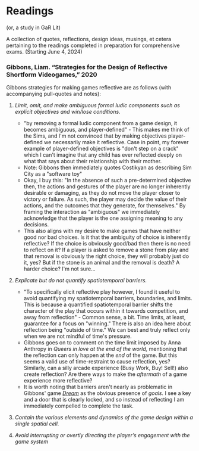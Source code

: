 # Readings
(or, a study in GaR Lit)

A collection of quotes, reflections, design ideas, musings, et cetera pertaining to the readings completed in preparation for comprehensive exams. (Starting June 4, 2024)

### Gibbons, Liam. “Strategies for the Design of Reflective Shortform Videogames,” 2020

Gibbons strategies for making games reflective are as follows (with accompanying pull-quotes and notes):

1. *Limit, omit, and make ambiguous formal ludic components such as explicit objectives and win/lose conditions.*

	- "by removing a formal ludic component from a game design, it becomes ambiguous, and player-defined" - This makes me think of the Sims, and I'm not convinced that by making objectives player-defined we necessarily make it reflective. Case in point, my forever example of player-defined objectives is "don't step on a crack" which I can't imagine that any child has ever reflected deeply on what that says about their relationship with their mother.
	- Note: Gibbons then immediately quotes Costikyan as describing Sim City as a "software toy"
	- Okay, I buy this: "In the absence of such a pre-determined objective then, the actions and gestures of the player are no longer inherently desirable or damaging, as they do not move the player closer to victory or failure. As such, the player may decide the value of their actions, and the outcomes that they generate, for themselves." By framing the interaction as "ambiguous" we immediately acknowledge that the player is the one assigning meaning to any decisions.
	- This also aligns with my desire to make games that have neither good nor bad choices. Is it that the ambiguity of choice is inherently reflective? If the choice is obviously good/bad then there is no need to reflect on it? If a player is asked to remove a stone from play and that removal is obviously the right choice, they will probably just do it, yes? But if the stone is an animal and the removal is death? A harder choice? I'm not sure...

1. *Explicate but do not quantify spatiotemporal barriers.*
	- "To specifically elicit reflective play however, I found it useful to avoid quantifying my spatiotemporal barriers, boundaries, and limits. This is because a quantified spatiotemporal barrier shifts the character of the play that occurs within it towards competition, and away from reflection" - Common sense, a bit. Time limits, at least, guarantee for a focus on "winning." There is also an idea here about reflection being "outside of time." We can best and truly reflect only when we are not mindful of time's pressure.
	- Gibbons goes on to comment on the time limit imposed by Anna Anthropy in *Queers in love at the end of the world,* mentioning that the reflection can only happen at the *end* of the game. But this seems a valid use of time-restraint to cause reflection, yes? Similarly, can a silly arcade experience (Busy Work, Buy! Sell!) also create reflection? Are there ways to make the *aftermath* of a game experience more reflective?
	- It is worth noting that barriers aren't nearly as problematic in Gibbons' game [*Dream*](https://liamgibbonsphd.itch.io/dream) as the obvious presence of *goals.* I see a key and a door that is clearly locked, and so instead of reflecting I am immediately compelled to complete the task.

3. *Contain the various elements and dynamics of the game design within a single spatial cell.*

4. *Avoid interrupting or overtly directing the player’s engagement with the game system*

